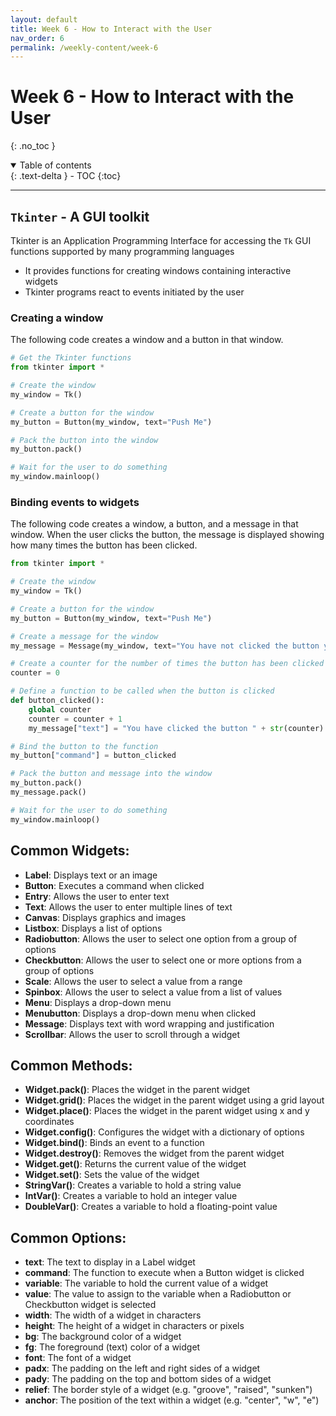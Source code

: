 ```yaml
---
layout: default
title: Week 6 - How to Interact with the User
nav_order: 6
permalink: /weekly-content/week-6
---
```


# Week 6 - How to Interact with the User
{: .no_toc }

<details open markdown="block">
  <summary>
    Table of contents
  </summary>
  {: .text-delta }
- TOC
{:toc}
</details>

---

## `Tkinter` - A GUI toolkit

Tkinter is an Application Programming Interface for accessing the `Tk` GUI functions supported by many programming languages 
- It provides functions for creating windows
containing interactive widgets
- Tkinter programs react to events initiated
by the user 

### Creating a window

The following code creates a window and a button in that window.

```python
# Get the Tkinter functions
from tkinter import *

# Create the window
my_window = Tk()

# Create a button for the window
my_button = Button(my_window, text="Push Me")

# Pack the button into the window
my_button.pack()

# Wait for the user to do something
my_window.mainloop()
```

### Binding events to widgets

The following code creates a window, a button, and a message in that window. When the user clicks the button, the message is displayed showing how many times the button has been clicked.

```python
from tkinter import *

# Create the window
my_window = Tk()

# Create a button for the window
my_button = Button(my_window, text="Push Me")

# Create a message for the window
my_message = Message(my_window, text="You have not clicked the button yet.")

# Create a counter for the number of times the button has been clicked
counter = 0

# Define a function to be called when the button is clicked
def button_clicked():
    global counter
    counter = counter + 1
    my_message["text"] = "You have clicked the button " + str(counter) + " times."

# Bind the button to the function
my_button["command"] = button_clicked

# Pack the button and message into the window
my_button.pack()
my_message.pack()

# Wait for the user to do something
my_window.mainloop()
```

## Common Widgets:

- **Label**: Displays text or an image
- **Button**: Executes a command when clicked
- **Entry**: Allows the user to enter text
- **Text**: Allows the user to enter multiple lines of text
- **Canvas**: Displays graphics and images
- **Listbox**: Displays a list of options
- **Radiobutton**: Allows the user to select one option from a group of options
- **Checkbutton**: Allows the user to select one or more options from a group of options
- **Scale**: Allows the user to select a value from a range
- **Spinbox**: Allows the user to select a value from a list of values
- **Menu**: Displays a drop-down menu
- **Menubutton**: Displays a drop-down menu when clicked
- **Message**: Displays text with word wrapping and justification
- **Scrollbar**: Allows the user to scroll through a widget

## Common Methods:

- **Widget.pack()**: Places the widget in the parent widget
- **Widget.grid()**: Places the widget in the parent widget using a grid layout
- **Widget.place()**: Places the widget in the parent widget using x and y coordinates
- **Widget.config()**: Configures the widget with a dictionary of options
- **Widget.bind()**: Binds an event to a function
- **Widget.destroy()**: Removes the widget from the parent widget
- **Widget.get()**: Returns the current value of the widget
- **Widget.set()**: Sets the value of the widget
- **StringVar()**: Creates a variable to hold a string value
- **IntVar()**: Creates a variable to hold an integer value
- **DoubleVar()**: Creates a variable to hold a floating-point value

## Common Options:

- **text**: The text to display in a Label widget
- **command**: The function to execute when a Button widget is clicked
- **variable**: The variable to hold the current value of a widget
- **value**: The value to assign to the variable when a Radiobutton or Checkbutton widget is selected
- **width**: The width of a widget in characters
- **height**: The height of a widget in characters or pixels
- **bg**: The background color of a widget
- **fg**: The foreground (text) color of a widget
- **font**: The font of a widget
- **padx**: The padding on the left and right sides of a widget
- **pady**: The padding on the top and bottom sides of a widget
- **relief**: The border style of a widget (e.g. "groove", "raised", "sunken")
- **anchor**: The position of the text within a widget (e.g. "center", "w", "e")
